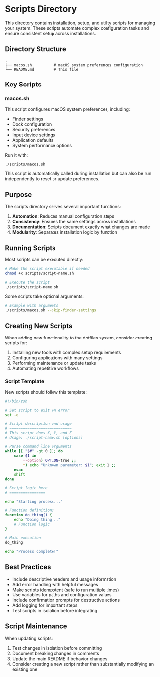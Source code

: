 # Scripts Directory

This directory contains installation, setup, and utility scripts for managing your system. These scripts automate complex configuration tasks and ensure consistent setup across installations.

## Directory Structure

```
.
├── macos.sh          # macOS system preferences configuration
└── README.md         # This file
```

## Key Scripts

### macos.sh

This script configures macOS system preferences, including:

- Finder settings
- Dock configuration
- Security preferences
- Input device settings
- Application defaults
- System performance options

Run it with:

```bash
./scripts/macos.sh
```

This script is automatically called during installation but can also be run independently to reset or update preferences.

## Purpose

The scripts directory serves several important functions:

1. **Automation**: Reduces manual configuration steps
2. **Consistency**: Ensures the same settings across installations
3. **Documentation**: Scripts document exactly what changes are made
4. **Modularity**: Separates installation logic by function

## Running Scripts

Most scripts can be executed directly:

```bash
# Make the script executable if needed
chmod +x scripts/script-name.sh

# Execute the script
./scripts/script-name.sh
```

Some scripts take optional arguments:

```bash
# Example with arguments
./scripts/macos.sh --skip-finder-settings
```

## Creating New Scripts

When adding new functionality to the dotfiles system, consider creating scripts for:

1. Installing new tools with complex setup requirements
2. Configuring applications with many settings
3. Performing maintenance or update tasks
4. Automating repetitive workflows

### Script Template

New scripts should follow this template:

```bash
#!/bin/zsh

# Set script to exit on error
set -e

# Script description and usage
# ============================
# This script does X, Y, and Z
# Usage: ./script-name.sh [options]

# Parse command line arguments
while [[ "$#" -gt 0 ]]; do
    case $1 in
        --option) OPTION=true ;;
        *) echo "Unknown parameter: $1"; exit 1 ;;
    esac
    shift
done

# Script logic here
# ================

echo "Starting process..."

# Function definitions
function do_thing() {
    echo "Doing thing..."
    # Function logic
}

# Main execution
do_thing

echo "Process complete!"
```

## Best Practices

- Include descriptive headers and usage information
- Add error handling with helpful messages
- Make scripts idempotent (safe to run multiple times)
- Use variables for paths and configuration values
- Include confirmation prompts for destructive actions
- Add logging for important steps
- Test scripts in isolation before integrating

## Script Maintenance

When updating scripts:

1. Test changes in isolation before committing
2. Document breaking changes in comments
3. Update the main README if behavior changes
4. Consider creating a new script rather than substantially modifying an existing one 